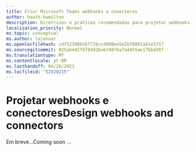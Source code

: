 ```yaml
---
title: Criar Microsoft Teams webhooks e conectores
author: heath-hamilton
description: Diretrizes e práticas recomendadas para projetar webhooks e conectores para Microsoft Teams.
localization_priority: Normal
ms.topic: conceptual
ms.author: lajanuar
ms.openlocfilehash: cdf52398626f726ccd908ee5e2bf0861a81e5757
ms.sourcegitcommit: 825abed2f8784d2bab7407ba7a4455ae17bbd28f
ms.translationtype: MT
ms.contentlocale: pt-BR
ms.lasthandoff: 04/26/2021
ms.locfileid: "52020215"
---
```

# <a name="design-webhooks-and-connectors"></a><span data-ttu-id="13b80-103">Projetar webhooks e conectores</span><span class="sxs-lookup"><span data-stu-id="13b80-103">Design webhooks and connectors</span></span>

<span data-ttu-id="13b80-104">Em breve...</span><span class="sxs-lookup"><span data-stu-id="13b80-104">Coming soon ...</span></span>
